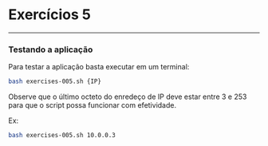 # Exercícios 5

---

### Testando a aplicação
Para testar a aplicação basta executar em um terminal:

```bash
bash exercises-005.sh {IP}
```

Observe que o último octeto do enredeço de IP deve estar entre 3 e 253 para que o script possa funcionar com efetividade.

Ex:

```bash
bash exercises-005.sh 10.0.0.3
```
